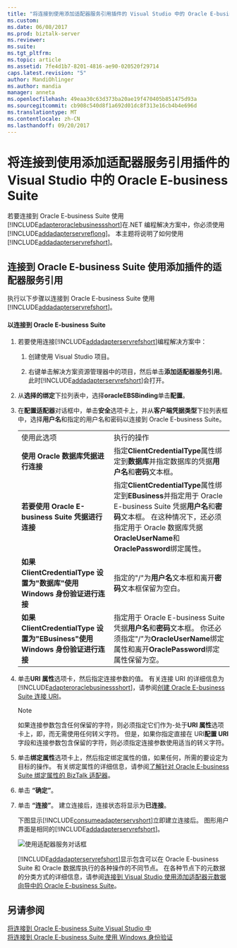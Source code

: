 ```yaml
---
title: "将连接到使用添加适配器服务引用插件的 Visual Studio 中的 Oracle E-business Suite |Microsoft 文档"
ms.custom: 
ms.date: 06/08/2017
ms.prod: biztalk-server
ms.reviewer: 
ms.suite: 
ms.tgt_pltfrm: 
ms.topic: article
ms.assetid: 7fe4d1b7-8201-4816-ae90-020520f29714
caps.latest.revision: "5"
author: MandiOhlinger
ms.author: mandia
manager: anneta
ms.openlocfilehash: 49eaa30c63d373ba20ae19f470405b851475d93a
ms.sourcegitcommit: cb908c540d8f1a692d01dc8f313e16cb4b4e696d
ms.translationtype: MT
ms.contentlocale: zh-CN
ms.lasthandoff: 09/20/2017
---
```

# <a name="connect-to-oracle-e-business-suite-in-visual-studio-using-add-adapter-service-reference-plug-in"></a>将连接到使用添加适配器服务引用插件的 Visual Studio 中的 Oracle E-business Suite
若要连接到 Oracle E-business Suite 使用[!INCLUDE[adapteroraclebusinessshort](../../includes/adapteroraclebusinessshort-md.md)]在.NET 编程解决方案中，你必须使用[!INCLUDE[addadapterservreflong](../../includes/addadapterservreflong-md.md)]。 本主题将说明了如何使用[!INCLUDE[addadapterservrefshort](../../includes/addadapterservrefshort-md.md)]。  
  
## <a name="connecting-to-oracle-e-business-suite-using-the-add-adapter-service-reference-plug-in"></a>连接到 Oracle E-business Suite 使用添加插件的适配器服务引用  
 执行以下步骤以连接到 Oracle E-business Suite 使用[!INCLUDE[addadapterservrefshort](../../includes/addadapterservrefshort-md.md)]。  
  
#### <a name="to-connect-to-oracle-e-business-suite"></a>以连接到 Oracle E-business Suite  
  
1.  若要使用连接[!INCLUDE[addadapterservrefshort](../../includes/addadapterservrefshort-md.md)]编程解决方案中：  
  
    1.  创建使用 Visual Studio 项目。  
  
    2.  右键单击解决方案资源管理器中的项目，然后单击**添加适配器服务引用**。 此时[!INCLUDE[addadapterservrefshort](../../includes/addadapterservrefshort-md.md)]会打开。  
  
2.  从**选择的绑定**下拉列表中，选择**oracleEBSBinding**单击**配置**。  
  
3.  在**配置适配器**对话框中，单击**安全**选项卡上，并从**客户端凭据类型**下拉列表框中，选择**用户名**和指定的用户名和密码以连接到 Oracle E-business Suite。  
  
    |||  
    |-|-|  
    |使用此选项|执行的操作|  
    |**使用 Oracle 数据库凭据进行连接**|指定**ClientCredentialType**属性绑定到**数据库**并指定数据库的凭据**用户名**和**密码**文本框。|  
    |**若要使用 Oracle E-business Suite 凭据进行连接**|指定**ClientCredentialType**属性绑定到**EBusiness**并指定用于 Oracle E-business Suite 凭据**用户名**和**密码**文本框。 在这种情况下，还必须指定用于 Oracle 数据库凭据**OracleUserName**和**OraclePassword**绑定属性。|  
    |**如果 ClientCredentialType 设置为"数据库"使用 Windows 身份验证进行连接**|指定的"/"为**用户名**文本框和离开**密码**文本框保留为空白。|  
    |**如果 ClientCredentialType 设置为"EBusiness"使用 Windows 身份验证进行连接**|指定用于 Oracle E-business Suite 凭据**用户名**和**密码**文本框。 你还必须指定"/"为**OracleUserName**绑定属性和离开**OraclePassword**绑定属性保留为空。|  
  
4.  单击**URI 属性**选项卡，然后指定连接参数的值。 有关连接 URI 的详细信息为[!INCLUDE[adapteroraclebusinessshort](../../includes/adapteroraclebusinessshort-md.md)]，请参阅[创建 Oracle E-business Suite 连接 URI](../../adapters-and-accelerators/adapter-oracle-ebs/create-the-oracle-e-business-suite-connection-uri.md)。  
  
    > [!NOTE]
    >  如果连接参数包含任何保留的字符，则必须指定它们作为-处于**URI 属性**选项卡上，即，而无需使用任何转义字符。 但是，如果你指定直接在 URI**配置 URI**字段和连接参数包含保留的字符，则必须指定连接参数使用适当的转义字符。  
  
5.  单击**绑定属性**选项卡上，然后指定绑定属性的值，如果任何，所需的要设定为目标的操作。 有关绑定属性的详细信息，请参阅[了解针对 Oracle E-business Suite 绑定属性的 BizTalk 适配器](../../adapters-and-accelerators/adapter-oracle-ebs/read-about-the-biztalk-adapter-for-oracle-e-business-suite-binding-properties.md)。  
  
6.  单击 **“确定”**。  
  
7.  单击 **“连接”**。 建立连接后，连接状态将显示为**已连接**。  
  
     下图显示[!INCLUDE[consumeadapterservshort](../../includes/consumeadapterservshort-md.md)]立即建立连接后。 图形用户界面是相同的[!INCLUDE[addadapterservrefshort](../../includes/addadapterservrefshort-md.md)]。  
  
     ![使用适配器服务对话框](../../adapters-and-accelerators/adapter-oracle-ebs/media/6a2b21ed-0fd2-4874-a6a6-e59a467533f8.gif "6a2b21ed-0fd2-4874-a6a6-e59a467533f8")  
  
     [!INCLUDE[addadapterservrefshort](../../includes/addadapterservrefshort-md.md)]显示包含可以在 Oracle E-business Suite 和 Oracle 数据库执行的各种操作的不同节点。 在各种节点下的元数据的分类方式的详细信息，请参阅[连接到 Visual Studio 使用添加适配器元数据向导中的 Oracle E-business Suite](../../adapters-and-accelerators/adapter-oracle-ebs/connect-to-oracle-ebs-in-visual-studio-using-add-adapter-metadata-wizard.md)。  
  
## <a name="see-also"></a>另请参阅  
 [将连接到 Oracle E-business Suite Visual Studio 中](../../adapters-and-accelerators/adapter-oracle-ebs/connect-to-the-oracle-e-business-suite-in-visual-studio.md)   
 [将连接到 Oracle E-business Suite 使用 Windows 身份验证](../../adapters-and-accelerators/adapter-oracle-ebs/connect-to-oracle-e-business-suite-using-windows-authentication.md)